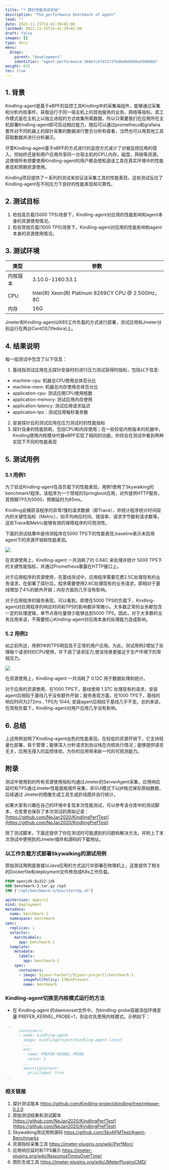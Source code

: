 ```yaml
---
title: "* 探针性能测试评估"
description: "The performance benchmark of agent"
lead: ""
date: 2022-11-15T14:41:39+01:00
lastmod: 2022-11-15T14:41:39+01:00
draft: false
images: []
type: docs
menu:
  blogs:
    parent: "development"
    identifier: "agent-performance-368e7c47d3173fbdb48e694ba59489bb"
weight: 025
toc: true
---
```

## 1. 背景
Kindling-agent是基于eBPF的监控工具Kindling中的采集端组件，能够通过采集和分析内核事件，获取运行于同一宿主机上的其他服务的业务、网络等指标。其工作模式是在主机上以独立进程的方式收集所需数据，所以只需要我们在应用所在主机部署Kindling-agent即可启动相应能力，随后可以通过prometheus和grafana套件对不同机器上的探针采集的数据进行整合分析和查看，当然也可以用其他工具获取数据并进行分析展示。

尽管Kindling-agent基于eBPF的方式进行的监控方式减少了对被监控应用的侵入，但始终还是和用户应用共享同一台宿主机的CPU,内存，磁盘，网络等资源。这使得所有想要使用Kindling-agent的用户都会想知道该工具在真实环境中的性能表现和预期资源使用。

Kindling项目提供了一系列的测试来验证该采集工具的性能表现，这些测试反应了Kindling-agent在不同压力下良好的性能表现和可靠性。

## 2. 测试目标
1. 检验高负载(5000 TPS)场景下，Kindling-agent对应用的性能影响和agent本身的资源使用情况。
2. 检验常规负载(1000 TPS)场景下，Kindling-agent对应用的性能影响和agent本身的资源使用情况。

## 3. 测试环境
| 类型 | 参数 |
| --- | --- |
| 内核版本 | 3.10.0-1160.53.1 |
| CPU | Intel(R) Xeon(R) Platinum 8269CY CPU @ 2.50GHz，8C |
| 内存 | 16G |

Jmeter和Kindling-agent以K8S工作负载的方式进行部署，测试应用和Jmeter分别运行在两台CentOS7(fedora)上。
## 4. 结果说明
每一组测试中包含了以下信息：
1. 基线指测试应用在无探针安装时的进行压力测试获得的指标，包括以下信息: 
- machine-cpu: 机器总CPU使用总体百分比
- machine-mem: 机器总内存使用总体百分比
- application-cpu: 测试应用CPU使用核数
- application-memory: 测试应用内存使用
- application-latency: 测试应用请求延迟
- application-tps：测试应用每秒事务数
2. 安装探针后的测试应用在压力测试时的性能指标
3. 探针自身的性能损耗，包括CPU和内存使用；在一些较低内核版本的机器中，Kindling使用内核模块代替eBPF实现了相同的功能，你将会在测试中看到两种实现下不同的性能表现

## 5. 测试用例
### 5.1 用例1
为了验证Kindling-agent在高负载下的性能表现，用例1使用了Skywalking的benchmark1程序。该程序为一个常规的Springboot应用，对外提供HTTP服务，其预期TPS为5000，预期延时为85ms。

Kindling会捕获该程序的异常/慢的请求数据（即Trace），并统计程序统计时间段内的关键性指标（Metric），如平均响应时间、错误率、请求字节数和请求数等。这些Trace和Metric能够有效的保障程序的可观测性。

下面的测试结果中是待测程序在5000 TPS下的性能表现,baseline表示未启用agent下的资源开销和性能表现。

![](case1.png)

在资源使用上，Kindling-agent 一共消耗了约 0.64C 来处理并统计 5000 TPS下的关键性能指标，并通过Prometheus暴露在HTTP接口上。

对于应用程序的资源使用，在基线测试中，应用程序需要花费2.5C处理现有的业务请求，在部署了探针后，程序需要使用2.6C处理现有的业务请求，即相对于基线增加了4%的额外开销；内存方面则几乎没有影响。

对于应用程序的服务表现，可以看到，即使在5000 TPS的负载下，Kindling-agent对应用程序的响应时间和TPS的影响都非常微小。大多数正常的业务都包含一定的处理逻辑，单节点吞吐量很少能够达到5000 TPS。因此，对于大多数的业务应用来说，不需要担心Kindling-agent对应用本身的处理能力造成影响。

### 5.2 用例2

如之前所述，用例1中的TPS明显高于正常的用户应用。为此，测试用例2增加了处理每个请求时的CPU使用，并下调了请求压力,使该场景更接近于生产环境下的常规压力。

![](case2.png)

在资源使用上，Kindling-agent 一共消耗了 0.12C 用于数据处理和统计。

对于应用的资源使用，在1000 TPS下，基线使用 1.37C 处理现有的请求，安装agent后相较于基线几乎没有额外开销；服务表现方面，在1000 TPS下，基线的响应时间为272ms , TPS为 1044; 安装agent后相较于基线几乎不变。总的来说，在常规负载下，Kindling-agent对用户应用几乎没有影响。

## 6. 总结

上述用例说明了Kindling-agent出色的性能表现。在较低的资源开销下，它支持轻量化部署，易于管理；能够深入分析请求到协议栈在内核执行情况；能够提供语言无关，应用无侵入的监控体验，为你的应用带来新一代的可观测能力。

## 附录
测试中使用到的所有资源使用指标均通过Jmeter的ServerAgent采集，应用响应延时和TPS通过Jmeter性能面板插件采集，非GUI模式下以jtf格式保存原始数据，后续通过 Jmeter的图像生成工具生成折线图并自行统计。

如果大家有兴趣在自己的环境中复现本次性能测试，可以参考该仓库中的测试脚本，仓库里也保存了本次测试的原始记录：[https://github.com/NeJan2020/KindlingPerfTest](https://github.com/NeJan2020/KindlingPrefTest)

除了测试脚本，下面还提供了你在测试时可能遇到的问题和解决方法，并附上了本次测试中使用到的Jmeter插件和源码的下载地址。

### 以工作负载方式部署Skywalking的测试用例

原始测试用例是直接以Java应用的方式运行并部署在物理机上，这里提供了相关的Dockerfile和deployment文件修改成K8s工作负载。
```dockerfile
FROM openjdk:8u322-jdk
ADD benchmark-3.tar.gz /opt
CMD ["/opt/benchmark-3/bin/startUp.sh"]
```
```yaml
apiVersion: apps/v1
kind: Deployment
metadata:
  name: benchmark-1
  namespace: benchmark
spec:
  replicas: 1
  selector:
    matchLabels:
      app: benchmark-1
  template:
    metadata:
      labels:
        app: benchmark-1
    spec:
      containers:
      - image: ${your-harbor}/${your-project}/benchmark-1
        imagePullPolicy: IfNotPresent
        name: benchmark
```

### Kindling-agent切换至内核模式运行的方法


* 在 Kindling-agent 的daemonset文件中，为kindling-probe容器添加环境变量 PREFER\_KERNEL\_PROBE=1，则会优先使用内核模式。示例如下：

```yaml
...
      containers:
      - name: kindling-agent
        image: kindlingproject/kindling-agent:latest
        ...
        env:
        - name: PREFER_KERNEL_PROBE
          value: 1
        ...
        securityContext:
          privileged: true
...
```

### 相关链接

1. 探针测试版本 <https://github.com/Kindling-project/kindling/tree/release-0.2.0>
2. 原始测试结果和测试脚本 [https://github.com/NeJan2020/KindlingPerfTest](https://github.com/NeJan2020/KindlingPrefTest)
3. Skywalking测试用例源码 <https://github.com/SkyAPMTest/Agent-Benchmarks>
4. 资源指标采集工具 <https://jmeter-plugins.org/wiki/PerfMon/>
5. 应用响应延时和TPS展示 <https://jmeter-plugins.org/wiki/ResponseTimesOverTime/>
6. 图形生成工具 <https://jmeter-plugins.org/wiki/JMeterPluginsCMD/>

